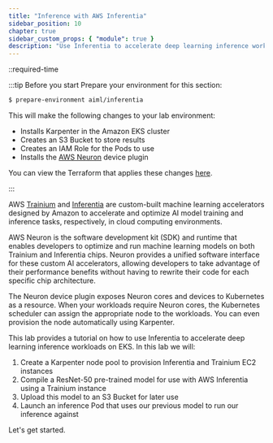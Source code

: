 ```yaml
---
title: "Inference with AWS Inferentia"
sidebar_position: 10
chapter: true
sidebar_custom_props: { "module": true }
description: "Use Inferentia to accelerate deep learning inference workloads on Amazon Elastic Kubernetes Service."
---
```


::required-time

:::tip Before you start
Prepare your environment for this section:

```bash timeout=300 wait=30
$ prepare-environment aiml/inferentia
```

This will make the following changes to your lab environment:

- Installs Karpenter in the Amazon EKS cluster
- Creates an S3 Bucket to store results
- Creates an IAM Role for the Pods to use
- Installs the [AWS Neuron](https://awsdocs-neuron.readthedocs-hosted.com/en/latest/containers/dlc-then-eks-devflow.html) device plugin

You can view the Terraform that applies these changes [here](https://github.com/VAR::MANIFESTS_OWNER/VAR::MANIFESTS_REPOSITORY/tree/VAR::MANIFESTS_REF/manifests/modules/aiml/inferentia/.workshop/terraform).

:::

AWS [Trainium](https://aws.amazon.com/machine-learning/trainium/) and [Inferentia](https://aws.amazon.com/machine-learning/inferentia/) are custom-built machine learning accelerators designed by Amazon to accelerate and optimize AI model training and inference tasks, respectively, in cloud computing environments.

AWS Neuron is the software development kit (SDK) and runtime that enables developers to optimize and run machine learning models on both Trainium and Inferentia chips. Neuron provides a unified software interface for these custom AI accelerators, allowing developers to take advantage of their performance benefits without having to rewrite their code for each specific chip architecture.

The Neuron device plugin exposes Neuron cores and devices to Kubernetes as a resource. When your workloads require Neuron cores, the Kubernetes scheduler can assign the appropriate node to the workloads. You can even provision the node automatically using Karpenter.

This lab provides a tutorial on how to use Inferentia to accelerate deep learning inference workloads on EKS.
In this lab we will:

1. Create a Karpenter node pool to provision Inferentia and Trainium EC2 instances
2. Compile a ResNet-50 pre-trained model for use with AWS Inferentia using a Trainium instance
3. Upload this model to an S3 Bucket for later use
4. Launch an inference Pod that uses our previous model to run our inference against

Let's get started.
